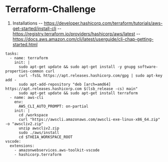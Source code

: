 # Terraform-Challenge

1. Installations
-- https://developer.hashicorp.com/terraform/tutorials/aws-get-started/install-cli
-- https://registry.terraform.io/providers/hashicorp/aws/latest
-- https://docs.aws.amazon.com/cli/latest/userguide/cli-chap-getting-started.html


```
tasks:
  - name: terraform
    init: |
      sudo apt-get update && sudo apt-get install -y gnupg software-properties-common curl
      curl -fsSL https://apt.releases.hashicorp.com/gpg | sudo apt-key add -
      sudo apt-add-repository "deb [arch=amd64] https://apt.releases.hashicorp.com $(lsb_release -cs) main"
      sudo apt-get update && sudo apt-get install terraform
  - name: aws-cli
    env:
      AWS_CLI_AUTO_PROMPT: on-partial
    init: |
      cd /workspace
      curl "https://awscli.amazonaws.com/awscli-exe-linux-x86_64.zip" -o "awscliv2.zip"
      unzip awscliv2.zip
      sudo ./aws/install
      cd $THEIA_WORKSPACE_ROOT
vscode:
  extensions:
    - amazonwebservices.aws-toolkit-vscode
    - hashicorp.terraform

```